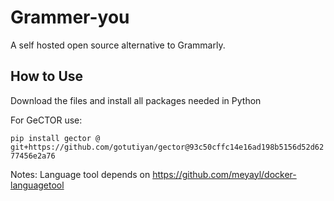 # Grammer-you
A self hosted open source alternative to Grammarly.

## How to Use
Download the files and install all packages needed in Python

For GeCTOR use:

```pip install gector @ git+https://github.com/gotutiyan/gector@93c50cffc14e16ad198b5156d52d6277456e2a76```

Notes:
Language tool depends on https://github.com/meyayl/docker-languagetool

